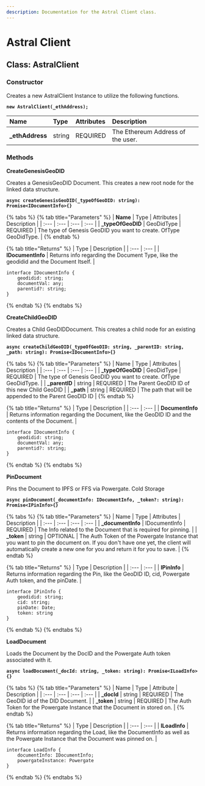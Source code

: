 ```yaml
---
description: Documentation for the Astral Client class.
---
```


# Astral Client

## Class: AstralClient

### Constructor

Creates a new AstralClient Instance to utilize the following functions.

**`new AstralClient(_ethAddress);`**

| Name | Type | Attributes | Description |
| :--- | :--- | :--- | :--- |
| **\_ethAddress** | string | REQUIRED | The Ethereum Address of the user. |

### Methods 

**CreateGenesisGeoDID**

Creates a GenesisGeoDID Document. This creates a new root node for the linked data structure.

**`async createGenesisGeoDID(_typeOfGeoDID: string): Promise<IDocumentInfo>{}`**

{% tabs %}
{% tab title="Parameters" %}
| **Name** | Type  | Attributes | Description |
| :--- | :--- | :--- | :--- |
| **\_typeOfGeoDID** | GeoDidType | REQUIRED | The type of Genesis GeoDID you want to create. OfType GeoDidType. |
{% endtab %}

{% tab title="Returns" %}
| Type | Description |
| :--- | :--- |
| **IDocumentInfo** | Returns info regarding the Document Type, like the geodidid and the Document Itself.  |

```text
interface IDocumentInfo {
    geodidid: string;
    documentVal: any;
    parentid?: string;
}
```
{% endtab %}
{% endtabs %}

**CreateChildGeoDID** 

Creates a Child GeoDIDDocument. This creates a child node for an existing linked data structure.

**`async createChildGeoDID(_typeOfGeoDID: string, _parentID: string, _path: string): Promise<IDocumentInfo>{}`**

{% tabs %}
{% tab title="Parameters" %}
| Name | Type | Attributes | Description |
| :--- | :--- | :--- | :--- |
| **\_typeOfGeoDID** | GeoDidType | REQUIRED | The type of Genesis GeoDID you want to create. OfType GeoDidType. |
| **\_parentID** | string  | REQUIRED | The Parent GeoDID ID of this new Child GeoDID |
| **\_path** | string | REQUIRED | The path that will be appended to the Parent GeoDID ID |
{% endtab %}

{% tab title="Returns" %}
| Type | Description |
| :--- | :--- |
| **DocumentInfo** | Returns information regarding the Document, like the GeoDID ID and the contents of the Document. |

```text
interface IDocumentInfo {
    geodidid: string;
    documentVal: any;
    parentid?: string;
}
```
{% endtab %}
{% endtabs %}

**PinDocument**

Pins the Document to IPFS or FFS via Powergate. Cold Storage

**`async pinDocument(_documentInfo: IDocumentInfo, _token?: string): Promise<IPinInfo>{}`**

{% tabs %}
{% tab title="Parameters" %}
| Name | Type | Attributes | Description |
| :--- | :--- | :--- | :--- |
| **\_documentInfo** | IDocumentInfo | REQUIRED | The Info related to the Document that is required for pinning.  |
| **\_token** | string | OPTIONAL | The Auth Token of the Powergate Instance that you want to pin the document on. If you don't have one yet, the client will automatically create a new one for you and return it for you to save. |
{% endtab %}

{% tab title="Returns" %}
| Type | Description |
| :--- | :--- |
| **IPinInfo** | Returns information regarding the Pin, like the GeoDID ID, cid, Powergate Auth token, and the pinDate. |

```text
interface IPinInfo {
    geodidid: string;
    cid: string;
    pinDate: Date;
    token: string
} 
```
{% endtab %}
{% endtabs %}

**LoadDocument**

Loads the Document by the DocID and the Powergate Auth token associated with it.

**`async loadDocument(_docId: string, _token: string): Promise<ILoadInfo>{}`**

{% tabs %}
{% tab title="Parameters" %}
| Name | Type | Attribute | Description |
| :--- | :--- | :--- | :--- |
| **\_docId** | string | REQUIRED | The GeoDID id of the DID Document. |
| **\_token** | string | REQUIRED | The Auth Token for the Powergate Instance that the Document in stored on.  |
{% endtab %}

{% tab title="Returns" %}
| Type | Description |
| :--- | :--- |
| **ILoadInfo** | Returns information regarding the Load, like the DocumentInfo as well as the Powergate Instance that the Document was pinned on. |

```text
interface LoadInfo {
    documentInfo: IDocumentInfo;
    powergateInstance: Powergate 
}
```
{% endtab %}
{% endtabs %}



